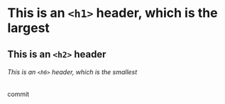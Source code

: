 # This is an `<h1>` header, which is the largest

## This is an `<h2>` header

###### This is an `<h6>` header, which is the smallest

commit
